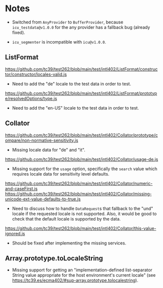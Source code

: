 # Notes

- Switched from `AnyProvider` to `BufferProvider`, because `icu_testdata@v1.0.0` for the any provider
has a fallback bug (already fixed).

- `icu_segmenter` is incompatible with `icu@v1.0.0`.

## ListFormat

https://github.com/tc39/test262/blob/main/test/intl402/ListFormat/constructor/constructor/locales-valid.js

- Need to add the "de" locale to the test data in order to test.

https://github.com/tc39/test262/blob/main/test/intl402/ListFormat/prototype/resolvedOptions/type.js

- Need to add the "en-US" locale to the test data in order to test.

## Collator

https://github.com/tc39/test262/blob/main/test/intl402/Collator/prototype/compare/non-normative-sensitivity.js

- Missing locale data for "de" and "it".

https://github.com/tc39/test262/blob/main/test/intl402/Collator/usage-de.js

- Missing support for the `usage` option, specifically the `search` value which requires locale data for
sensitivity level defaults.

https://github.com/tc39/test262/blob/main/test/intl402/Collator/numeric-and-caseFirst.js
https://github.com/tc39/test262/blob/main/test/intl402/Collator/missing-unicode-ext-value-defaults-to-true.js

- Need to discuss how to handle `DataRequest`s that fallback to the "und" locale if the requested
locale is not supported. Also, it would be good to check that the default locale is supported
by the data.

https://github.com/tc39/test262/blob/main/test/intl402/Collator/this-value-ignored.js

- Should be fixed after implementing the missing services.

## Array.prototype.toLocaleString

- Missing support for getting an "implementation-defined list-separator String value appropriate for
the host environment's current locale" (see https://tc39.es/ecma402/#sup-array.prototype.tolocalestring).
